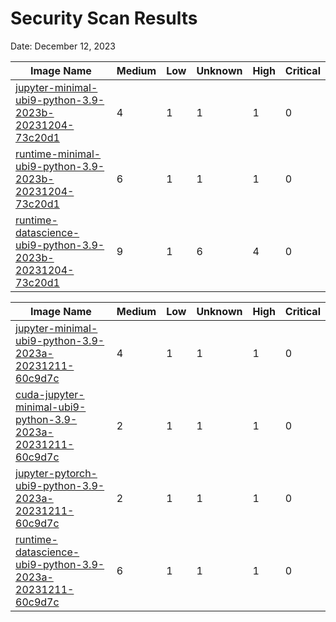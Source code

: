 # Security Scan Results

Date: December 12, 2023

| Image Name | Medium | Low | Unknown | High | Critical |
|------------|-------|-----|---------|------|------|
| [jupyter-minimal-ubi9-python-3.9-2023b-20231204-73c20d1](https://quay.io/repository/opendatahub/workbench-images/manifest/sha256:cde20ac445d25c70d95042a546334c398ed3fca73e85530f0ffef3cbdb6ec746?tab=vulnerabilities) | 4 | 1 | 1 | 1 | 0 |
| [runtime-minimal-ubi9-python-3.9-2023b-20231204-73c20d1](https://quay.io/repository/opendatahub/workbench-images/manifest/sha256:91224cde193645c231e454bdcc25ab1aa40dd7c7bc466c87baffa8c03f5e3128?tab=vulnerabilities) | 6 | 1 | 1 | 1 | 0 |
| [runtime-datascience-ubi9-python-3.9-2023b-20231204-73c20d1](https://quay.io/repository/opendatahub/workbench-images/manifest/sha256:80be5d437517207860e454c82ba6a6d7a4555f27ccc393219c6999cb468a96ad?tab=vulnerabilities) | 9 | 1 | 6 | 4 | 0 |



| Image Name | Medium | Low | Unknown | High | Critical |
|------------|-------|-----|---------|------|------|
| [jupyter-minimal-ubi9-python-3.9-2023a-20231211-60c9d7c](https://quay.io/repository/opendatahub/workbench-images/manifest/sha256:9323e689ec6ab1abb3cbdfd6258811bd57376c6b3e48f71838408cbb0b8b24a3?tab=vulnerabilities) | 4 | 1 | 1 | 1 | 0 |
| [cuda-jupyter-minimal-ubi9-python-3.9-2023a-20231211-60c9d7c](https://quay.io/repository/opendatahub/workbench-images/manifest/sha256:ce254347e415018831dc9cb3edf90fb05f1ad94f7b5211e427f638e604684384?tab=vulnerabilities) | 2 | 1 | 1 | 1 | 0 |
| [jupyter-pytorch-ubi9-python-3.9-2023a-20231211-60c9d7c](https://quay.io/repository/opendatahub/workbench-images/manifest/sha256:fec001b7b02fde9d10f7f905921a9953f237c641bee277326b1f567f148a28a1?tab=vulnerabilities) | 2 | 1 | 1 | 1 | 0 |
| [runtime-datascience-ubi9-python-3.9-2023a-20231211-60c9d7c](https://quay.io/repository/opendatahub/workbench-images/manifest/sha256:a5bfdd5a783cecd9cb74b11f62259f683ecd2b9df2f681b5d84db5a5b20d8589?tab=vulnerabilities) | 6 | 1 | 1 | 1 | 0 |

